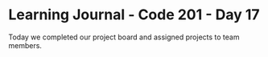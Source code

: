 # Learning Journal - Code 201 - Day 17

Today we completed our project board and assigned projects to team members.
